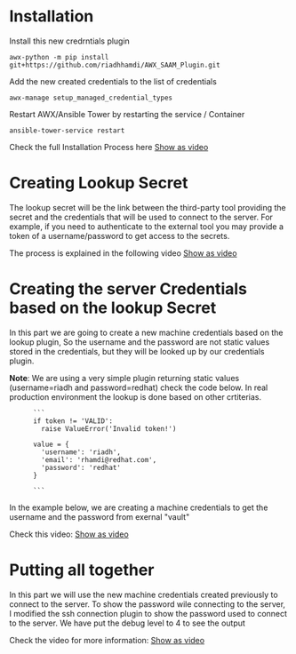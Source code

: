 # Installation

Install this new credrntials plugin

```
awx-python -m pip install git+https://github.com/riadhhamdi/AWX_SAAM_Plugin.git
```

Add the new created credentials to the list of credentials

```
awx-manage setup_managed_credential_types
```

Restart AWX/Ansible Tower by restarting the service / Container 
```
ansible-tower-service restart 
```


Check the full Installation Process here  [Show as video](https://youtu.be/2iGpTgmuYbse "Installing new credentials plugin")


# Creating Lookup Secret 

The lookup secret will be the link between the third-party tool providing the secret and the credentials that will be used to connect to the server. 
For example, if you need to authenticate to the external tool you may provide a token of a username/password to get access to the secrets. 

The process is explained in the following video [Show as video](https://youtu.be/gq3FkY0B8oM "Creating the Secrets lookup")


# Creating the server Credentials based on the lookup Secret 
In this part we are going to create a new machine credentials based on the lookup plugin, So the username and the password are not static values stored in the credentials, but they will be looked up by our credentials plugin. 

**Note**: We are using a very simple plugin returning static values (username=riadh and password=redhat) check the code below. In real production environment the lookup is done based on other crtiterias.


          ```
          if token != 'VALID':
            raise ValueError('Invalid token!')

          value = {
            'username': 'riadh',
            'email': 'rhamdi@redhat.com',
            'password': 'redhat'
          }

          ```
          
In the example below, we are creating a machine credentials to get the username and the password from exernal "vault"

Check this video: [Show as video](https://youtu.be/6uGu1nPtpVg "Creating the credentials based on Credentials plugin")


# Putting all together 

In this part we will use the new machine credentials created previously to connect to the server. 
To show the password wile connecting to the server, I modified the ssh connection plugin to show the password used to connect to the server. 
We have put the debug level to 4 to see the output 

Check the video for more information: [Show as video](https://youtu.be/2iGpTgmuYbse "Using new dynamic Credentials in a job template")      
